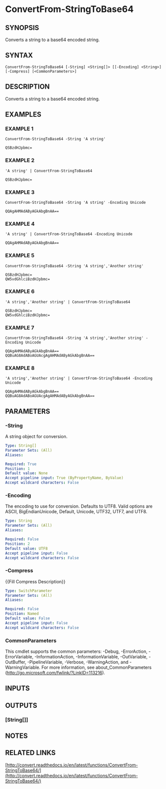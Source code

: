# ConvertFrom-StringToBase64

## SYNOPSIS
Converts a string to a base64 encoded string.

## SYNTAX

```
ConvertFrom-StringToBase64 [-String] <String[]> [[-Encoding] <String>] [-Compress] [<CommonParameters>]
```

## DESCRIPTION
Converts a string to a base64 encoded string.

## EXAMPLES

### EXAMPLE 1
```
ConvertFrom-StringToBase64 -String 'A string'

QSBzdHJpbmc=
```

### EXAMPLE 2
```
'A string' | ConvertFrom-StringToBase64

QSBzdHJpbmc=
```

### EXAMPLE 3
```
ConvertFrom-StringToBase64 -String 'A string' -Encoding Unicode

QQAgAHMAdAByAGkAbgBnAA==
```

### EXAMPLE 4
```
'A string' | ConvertFrom-StringToBase64 -Encoding Unicode

QQAgAHMAdAByAGkAbgBnAA==
```

### EXAMPLE 5
```
ConvertFrom-StringToBase64 -String 'A string','Another string'

QSBzdHJpbmc=
QW5vdGhlciBzdHJpbmc=
```

### EXAMPLE 6
```
'A string','Another string' | ConvertFrom-StringToBase64

QSBzdHJpbmc=
QW5vdGhlciBzdHJpbmc=
```

### EXAMPLE 7
```
ConvertFrom-StringToBase64 -String 'A string','Another string' -Encoding Unicode

QQAgAHMAdAByAGkAbgBnAA==
QQBuAG8AdABoAGUAcgAgAHMAdAByAGkAbgBnAA==
```

### EXAMPLE 8
```
'A string','Another string' | ConvertFrom-StringToBase64 -Encoding Unicode

QQAgAHMAdAByAGkAbgBnAA==
QQBuAG8AdABoAGUAcgAgAHMAdAByAGkAbgBnAA==
```

## PARAMETERS

### -String
A string object for conversion.

```yaml
Type: String[]
Parameter Sets: (All)
Aliases:

Required: True
Position: 1
Default value: None
Accept pipeline input: True (ByPropertyName, ByValue)
Accept wildcard characters: False
```

### -Encoding
The encoding to use for conversion.
Defaults to UTF8.
Valid options are ASCII, BigEndianUnicode, Default, Unicode, UTF32, UTF7, and UTF8.

```yaml
Type: String
Parameter Sets: (All)
Aliases:

Required: False
Position: 2
Default value: UTF8
Accept pipeline input: False
Accept wildcard characters: False
```

### -Compress
{{Fill Compress Description}}

```yaml
Type: SwitchParameter
Parameter Sets: (All)
Aliases:

Required: False
Position: Named
Default value: False
Accept pipeline input: False
Accept wildcard characters: False
```

### CommonParameters
This cmdlet supports the common parameters: -Debug, -ErrorAction, -ErrorVariable, -InformationAction, -InformationVariable, -OutVariable, -OutBuffer, -PipelineVariable, -Verbose, -WarningAction, and -WarningVariable.
For more information, see about_CommonParameters (http://go.microsoft.com/fwlink/?LinkID=113216).

## INPUTS

## OUTPUTS

### [String[]]

## NOTES

## RELATED LINKS

[http://convert.readthedocs.io/en/latest/functions/ConvertFrom-StringToBase64/](http://convert.readthedocs.io/en/latest/functions/ConvertFrom-StringToBase64/)

